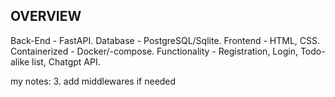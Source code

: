 ## OVERVIEW

Back-End - FastAPI.
Database - PostgreSQL/Sqlite.
Frontend - HTML, CSS.
Containerized - Docker/-compose.
Functionality - Registration, Login, Todo-alike list, Chatgpt API.

my notes:
3. add middlewares if needed 
